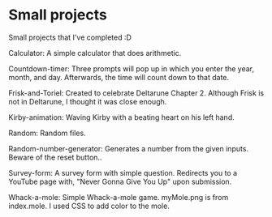 # Small projects
Small projects that I've completed :D

Calculator: A simple calculator that does arithmetic.

Countdown-timer: Three prompts will pop up in which you enter the year, month, and day. Afterwards, the time will count down to that date.

Frisk-and-Toriel: Created to celebrate Deltarune Chapter 2. Although Frisk is not in Deltarune, I thought it was close enough.

Kirby-animation: Waving Kirby with a beating heart on his left hand.

Random: Random files.

Random-number-generator: Generates a number from the given inputs. Beware of the reset button..

Survey-form: A survey form with simple question. Redirects you to a YouTube page with, "Never Gonna Give You Up" upon submission.

Whack-a-mole: Simple Whack-a-mole game. myMole.png is from index.mole. I used CSS to add color to the mole.
